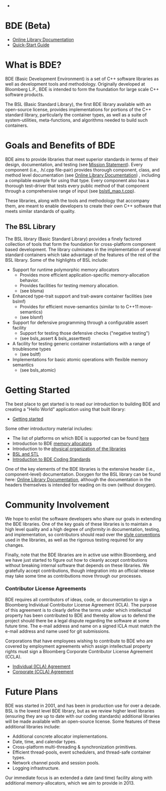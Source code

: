 -
BDE (Beta)
==========
* [Online Library Documentation](http://bloomberg.github.com/bsl)
* [Quick-Start Guide](https://github.com/bloomberg/bsl/wiki/Getting-Started)

What is BDE?
============
BDE (Basic Development Environment) is a set of C++ software libraries as 
well as development tools and methodology.   Originally developed at 
Bloomberg L.P., BDE is intended to form the foundation for large scale C++
software products. 

The BSL (Basic Standard Library), the first BDE library available with an 
open-source license, provides implementations for portions of the C++ 
standard library, particularly the container types, as well as a suite of
system-utilities, meta-functions, and algorithms needed to build such 
containers.

Goals and Benefits of BDE
=========================
BDE aims to provide libraries that meet superior standards in terms of their
design, documentation, and testing
(see [Mission Statement](https://github.com/bloomberg/bsl/wiki/Mission-Statement)). 
Every component (i.e., .h/.cpp file-pair) provides thorough component, class, and
method level documentation 
(see [Online Library Documentation]())
, including a compilable example for using that type.  Every component also
has a thorough test-driver that tests every public method of that component 
through a comprehensive range of input 
(see [bslstl_map.t.cpp](https://github.com/bloomberg/bsl/blob/master/groups/bsl/bslstl/bslstl_map.t.cpp)).

These libraries, along with the tools and methodology that accompany them, 
are meant to enable developers to create their own C++ software that meets 
similar standards of quality.

The BSL Library
---------------
The BSL library (Basic Standard Library) provides a finely factored collection
of tools that form the foundation for cross-platform component based
development.  The library culminates in the implementation of several standard
containers which take advantage of the features of the rest of the BSL library.
Some of the highlights of BSL include:

* Support for runtime polymorphic memory allocators
  * Provides more efficient application-specific memory-allocation behavior.
  * Provides facilities for testing memory allocation.
  * (see blsma)
* Enhanced type-trait support and trait-aware container facilities (see bslmf)
  * Provides for efficient move-semantics (similar to to C++11 move-semantics)
  * (see blsmf)
* Support for defensive programming through a configurable assert facility
  * Support for testing those defensive checks ("negative testing")
  * (see bsls_assert & bsls_asserttest)
* A facility for testing generic container instantiations with a range of
  troublesome types
  * (see bsltf)
* Implementations for basic atomic operations with flexible memory semantics
  * (see bsls_atomic)

Getting Started
===============
The best place to get started is to read our introduction to building BDE and creating a
"Hello World" application using that built library:

* [Getting started](https://github.com/bloomberg/bsl/wiki/Getting-Started)

Some other introductory material includes:
* The list of platforms on which BDE is supported can be found [here](https://github.com/bloomberg/bsl/wiki/Supported-Platforms)
* Introduction to BDE [memory allocators](https://github.com/bloomberg/bsl/wiki/BDE-Allocator-model)
* Introduction to the [physical organization of the libraries](https://github.com/bloomberg/bsl/wiki/physical-code-organization)
* [BSL and STL](https://github.com/bloomberg/bsl/wiki/BSL-and-STL)
* [Introduction to BDE Coding Standards](https://github.com/bloomberg/bsl/wiki/Introduction-to-BDE-Coding-Standards)

One of the key elements of the BDE libraries is the extensive header
(i.e., component-level) documentation. Doxygen for the BSL library can be
found here: 
[Online Library Documentation](http://bloomberg.github.com/bsl), 
although the documentation in the headers themselves is intended for 
reading on its own (without doxygen).

Community Involvement
=====================
We hope to enlist the software developers who share our goals in extending
the BDE libraries.  One of the key goals of these libraries is to
maintain a high level quality and a high degree of *uniformity* in documentation,
testing, and implementation, so contributors should read over the 
[style conventions](https://github.com/bloomberg/bsl/wiki/Introduction-to-BDE-Coding-Standards) 
used in the libraries, as well as the rigorous testing required for any changes.

Finally, note that the BDE libraries are in active use within Bloomberg, and we
have just started to figure out how to cleanly accept contributions without
breaking internal software that depends on these libraries.  We gratefully accept 
contributions, though integration into an official release may take some 
time as contributions move through our processes.

### Contributor License Agreements

BDE requires all contributors of ideas, code, or documentation to sign a Bloomberg Individual Contributor License Agreement (ICLA).  The purpose of this agreement is to clearly define the terms under which intellectual property has been contributed to BDE and thereby allow us to defend the project should there be a legal dispute regarding the software at some future time.  The e-mail address and name on a signed ICLA must match the e-mail address and name used for git submissions.

Corporations that have employees wishing to contribute to BDE who are covered by employment agreements which assign intellectual property rights must sign a Bloomberg Corporate Contributor License Agreement (CCLA).

* [Individual (ICLA) Agreement](https://github.com/bloomberg/bsl/wiki/Individual-Contributor-License-Agreement-Version-1.0)
* [Corporate (CCLA) Agreement](https://github.com/bloomberg/bsl/wiki/Corporate-Contributor-License-Agreement-Version-1.0)

Future Plans
============
BDE was started in 2001, and has been in production use for over a decade.
BSL is the lowest level BDE library, but as we review higher level libraries
(ensuring they are up to date with our coding standards) additional libraries
will be made available with an open-source license.  Some features of these
additional libraries include:

* Additional concrete allocator implementations.
* Date, time, and calendar types.
* Cross-platform multi-threading & synchronization primitives.
* Efficient thread-pools, event schedulers, and thread-safe container types.
* Network channel pools and session pools.
* Logging infrastructure.

Our immediate focus is an extended a date (and time) facility along with
additional memory-allocators, which we aim to provide in 2013.
